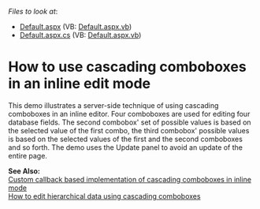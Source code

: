 <!-- default file list -->
*Files to look at*:

* [Default.aspx](./CS/MultiCombo/Default.aspx) (VB: [Default.aspx.vb](./VB/MultiCombo/Default.aspx.vb))
* [Default.aspx.cs](./CS/MultiCombo/Default.aspx.cs) (VB: [Default.aspx.vb](./VB/MultiCombo/Default.aspx.vb))
<!-- default file list end -->
# How to use cascading comboboxes in an inline edit mode


<p>This demo illustrates a server-side technique of using cascading comboboxes in an inline editor. Four comboboxes are used for editing four database fields. The second combobox' set of possible values is based on the selected value of the first combo, the third combobox' possible values is based on the selected values of the first and the second comboboxes and so forth. The demo uses the Update panel to avoid an update of the entire page.</p><p><strong>See Also:</strong><br />
<a href="https://www.devexpress.com/Support/Center/p/E1362">Custom callback based implementation of cascading comboboxes in inline mode</a><br />
<a href="https://www.devexpress.com/Support/Center/p/E1346">How to edit hierarchical data using cascading comboboxes</a></p>

<br/>


